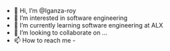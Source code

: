 - 👋 Hi, I’m @Iganza-roy
- 👀 I’m interested in software engineering
- 🌱 I’m currently learning software engineering at ALX
- 💞️ I’m looking to collaborate on ...
- 📫 How to reach me - 

<!---
Iganza-roy/Iganza-roy is a ✨ special ✨ repository because its `README.md` (this file) appears on your GitHub profile.
You can click the Preview link to take a look at your changes.
--->
